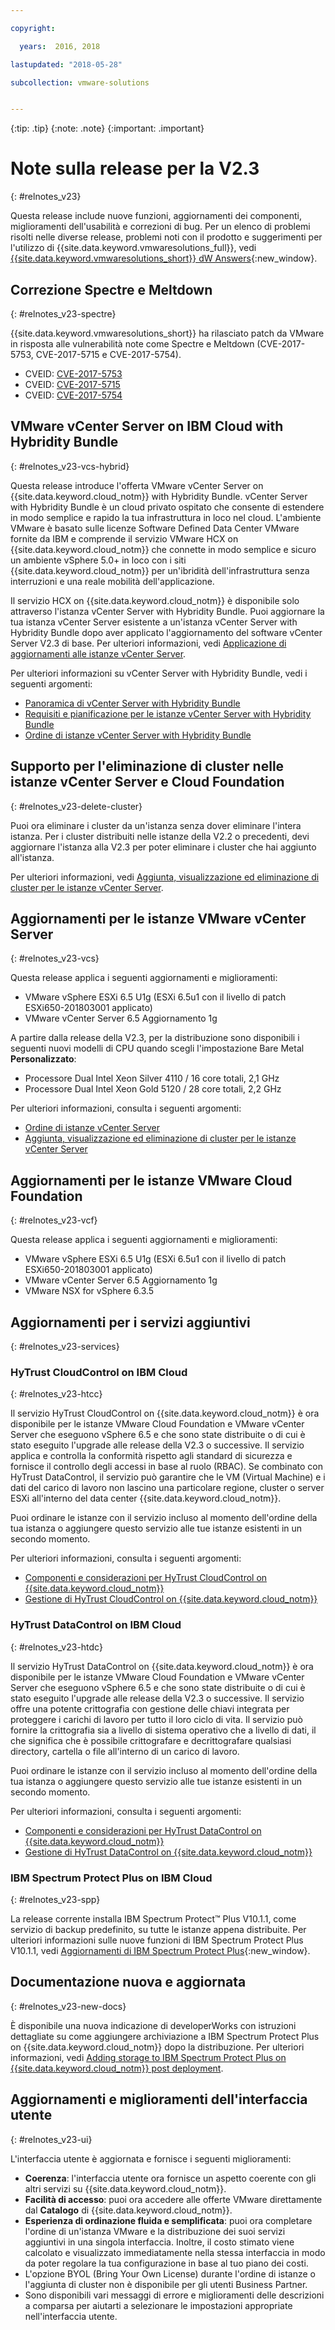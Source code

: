 ```yaml
---

copyright:

  years:  2016, 2018

lastupdated: "2018-05-28"

subcollection: vmware-solutions


---
```


{:tip: .tip}
{:note: .note}
{:important: .important}

# Note sulla release per la V2.3
{: #relnotes_v23}

Questa release include nuove funzioni, aggiornamenti dei componenti, miglioramenti dell'usabilità e correzioni di bug. Per un elenco di problemi risolti nelle diverse release, problemi noti con il prodotto e suggerimenti per l'utilizzo di {{site.data.keyword.vmwaresolutions_full}}, vedi [{{site.data.keyword.vmwaresolutions_short}} dW Answers](https://developer.ibm.com/answers/topics/cloudvmw/){:new_window}.

## Correzione Spectre e Meltdown
{: #relnotes_v23-spectre}

{{site.data.keyword.vmwaresolutions_short}} ha rilasciato patch da VMware in risposta alle vulnerabilità note come Spectre e Meltdown (CVE-2017-5753, CVE-2017-5715 e CVE-2017-5754).

* CVEID: [CVE-2017-5753](http://cve.mitre.org/cgi-bin/cvename.cgi?name=CVE-2017-5753)
* CVEID: [CVE-2017-5715](http://cve.mitre.org/cgi-bin/cvename.cgi?name=CVE-2017-5715)
* CVEID: [CVE-2017-5754](http://cve.mitre.org/cgi-bin/cvename.cgi?name=CVE-2017-5754)

## VMware vCenter Server on IBM Cloud with Hybridity Bundle
{: #relnotes_v23-vcs-hybrid}

Questa release introduce l'offerta VMware vCenter Server on {{site.data.keyword.cloud_notm}} with Hybridity Bundle. vCenter Server with Hybridity Bundle è un cloud privato ospitato che consente di estendere in modo semplice e rapido la tua infrastruttura in loco nel cloud. L'ambiente VMware è basato sulle licenze Software Defined Data Center VMware fornite da IBM e comprende il servizio VMware HCX on {{site.data.keyword.cloud_notm}} che connette in modo semplice e sicuro un ambiente vSphere 5.0+ in loco con i siti {{site.data.keyword.cloud_notm}} per un'ibridità dell'infrastruttura senza interruzioni e una reale mobilità dell'applicazione.

Il servizio HCX on {{site.data.keyword.cloud_notm}} è disponibile solo attraverso l'istanza vCenter Server with Hybridity Bundle. Puoi aggiornare la tua istanza vCenter Server esistente a un'istanza vCenter Server with Hybridity Bundle dopo aver applicato l'aggiornamento del software vCenter Server V2.3 di base. Per ulteriori informazioni, vedi [Applicazione di aggiornamenti alle istanze vCenter Server](/docs/services/vmwaresolutions/vcenter?topic=vmware-solutions-vc_applyingupdates).

Per ulteriori informazioni su vCenter Server with Hybridity Bundle, vedi i seguenti argomenti:

* [Panoramica di vCenter Server with Hybridity Bundle](/docs/services/vmwaresolutions/vcenter?topic=vmware-solutions-vc_hybrid_overview)
* [Requisiti e pianificazione per le istanze vCenter Server with Hybridity Bundle](/docs/services/vmwaresolutions/vcenter?topic=vmware-solutions-vc_hybrid_planning)
* [Ordine di istanze vCenter Server with Hybridity Bundle](/docs/services/vmwaresolutions/vcenter?topic=vmware-solutions-vc_hybrid_orderinginstance)

## Supporto per l'eliminazione di cluster nelle istanze vCenter Server e Cloud Foundation
{: #relnotes_v23-delete-cluster}

Puoi ora eliminare i cluster da un'istanza senza dover eliminare l'intera istanza. Per i cluster distribuiti nelle istanze della V2.2 o precedenti, devi aggiornare l'istanza alla V2.3 per poter eliminare i cluster che hai aggiunto all'istanza.

Per ulteriori informazioni, vedi [Aggiunta, visualizzazione ed eliminazione di cluster per le istanze vCenter Server](/docs/services/vmwaresolutions?topic=vmware-solutions-vc_addingviewingclusters#vc_addingviewingclusters).

## Aggiornamenti per le istanze VMware vCenter Server
{: #relnotes_v23-vcs}

Questa release applica i seguenti aggiornamenti e miglioramenti:
*	VMware vSphere ESXi 6.5 U1g (ESXi 6.5u1 con il livello di patch ESXi650-201803001 applicato)
*	VMware vCenter Server 6.5 Aggiornamento 1g

A partire dalla release della V2.3, per la distribuzione sono disponibili i seguenti nuovi modelli di CPU quando scegli l'impostazione Bare Metal **Personalizzato**:
* Processore Dual Intel Xeon Silver 4110 / 16 core totali, 2,1 GHz
* Processore Dual Intel Xeon Gold 5120 / 28 core totali, 2,2 GHz

Per ulteriori informazioni, consulta i seguenti argomenti:

* [Ordine di istanze vCenter Server](/docs/services/vmwaresolutions/vcenter?topic=vmware-solutions-vc_orderinginstance)
* [Aggiunta, visualizzazione ed eliminazione di cluster per le istanze vCenter Server](/docs/services/vmwaresolutions?topic=vmware-solutions-vc_addingviewingclusters#vc_addingviewingclusters)

## Aggiornamenti per le istanze VMware Cloud Foundation
{: #relnotes_v23-vcf}

Questa release applica i seguenti aggiornamenti e miglioramenti:
*	VMware vSphere ESXi 6.5 U1g (ESXi 6.5u1 con il livello di patch ESXi650-201803001 applicato)
*	VMware vCenter Server 6.5 Aggiornamento 1g
*	VMware NSX for vSphere 6.3.5

## Aggiornamenti per i servizi aggiuntivi
{: #relnotes_v23-services}

### HyTrust CloudControl on IBM Cloud
{: #relnotes_v23-htcc}

Il servizio HyTrust CloudControl on {{site.data.keyword.cloud_notm}} è ora disponibile per le istanze VMware Cloud Foundation e VMware vCenter Server che eseguono vSphere 6.5 e che sono state distribuite o di cui è stato eseguito l'upgrade alle release della V2.3 o successive. Il servizio applica e controlla la conformità rispetto agli standard di sicurezza e fornisce il controllo degli accessi in base al ruolo (RBAC). Se combinato con HyTrust DataControl, il servizio può garantire che le VM (Virtual Machine) e i dati del carico di lavoro non lascino una particolare regione, cluster o server ESXi all'interno del data center {{site.data.keyword.cloud_notm}}.

Puoi ordinare le istanze con il servizio incluso al momento dell'ordine della tua istanza o aggiungere questo servizio alle tue istanze esistenti in un secondo momento.

Per ulteriori informazioni, consulta i seguenti argomenti:
* [Componenti e considerazioni per HyTrust CloudControl on {{site.data.keyword.cloud_notm}}](/docs/services/vmwaresolutions/services?topic=vmware-solutions-htcc_considerations)
* [Gestione di HyTrust CloudControl on {{site.data.keyword.cloud_notm}}](/docs/services/vmwaresolutions/services?topic=vmware-solutions-managinghtcc)

### HyTrust DataControl on IBM Cloud
{: #relnotes_v23-htdc}

Il servizio HyTrust DataControl on {{site.data.keyword.cloud_notm}} è ora disponibile per le istanze VMware Cloud Foundation e VMware vCenter Server che eseguono vSphere 6.5 e che sono state distribuite o di cui è stato eseguito l'upgrade alle release della V2.3 o successive. Il servizio offre una potente crittografia con gestione delle chiavi integrata per proteggere i carichi di lavoro per tutto il loro ciclo di vita. Il servizio può fornire la crittografia sia a livello di sistema operativo che a livello di dati, il che significa che è possibile crittografare e decrittografare qualsiasi directory, cartella o file all'interno di un carico di lavoro.

Puoi ordinare le istanze con il servizio incluso al momento dell'ordine della tua istanza o aggiungere questo servizio alle tue istanze esistenti in un secondo momento.

Per ulteriori informazioni, consulta i seguenti argomenti:
* [Componenti e considerazioni per HyTrust DataControl on {{site.data.keyword.cloud_notm}}](/docs/services/vmwaresolutions/services?topic=vmware-solutions-htdc_considerations)
* [Gestione di HyTrust DataControl on {{site.data.keyword.cloud_notm}}](/docs/services/vmwaresolutions/services?topic=vmware-solutions-managinghtdc)

### IBM Spectrum Protect Plus on IBM Cloud
{: #relnotes_v23-spp}

La release corrente installa IBM Spectrum Protect&trade; Plus V10.1.1, come servizio di backup predefinito, su tutte le istanze appena distribuite. Per ulteriori informazioni sulle nuove funzioni di IBM Spectrum Protect Plus V10.1.1, vedi [Aggiornamenti di IBM Spectrum Protect Plus](https://www.ibm.com/support/knowledgecenter/en/SSNQFQ_10.1.1/spp/r_techchg_spp.html){:new_window}.

## Documentazione nuova e aggiornata
{: #relnotes_v23-new-docs}

È disponibile una nuova indicazione di developerWorks con istruzioni dettagliate su come aggiungere archiviazione a IBM Spectrum Protect Plus on {{site.data.keyword.cloud_notm}} dopo la distribuzione. Per ulteriori informazioni, vedi [Adding storage to IBM Spectrum Protect Plus on {{site.data.keyword.cloud_notm}} post deployment](https://developer.ibm.com/recipes/tutorials/how-to-increase-vsnap-storage-for-ibm-spectrum-protect-plus-on-ibm-cloud-post-deployment/).

## Aggiornamenti e miglioramenti dell'interfaccia utente
{: #relnotes_v23-ui}

L'interfaccia utente è aggiornata e fornisce i seguenti miglioramenti:
* **Coerenza**: l'interfaccia utente ora fornisce un aspetto coerente con gli altri servizi su {{site.data.keyword.cloud_notm}}.
* **Facilità di accesso**: puoi ora accedere alle offerte VMware direttamente dal **Catalogo** di {{site.data.keyword.cloud_notm}}.
* **Esperienza di ordinazione fluida e semplificata**: puoi ora completare l'ordine di un'istanza VMware e la distribuzione dei suoi servizi aggiuntivi in una singola interfaccia. Inoltre, il costo stimato viene calcolato e visualizzato immediatamente nella stessa interfaccia in modo da poter regolare la tua configurazione in base al tuo piano dei costi.
* L'opzione BYOL (Bring Your Own License) durante l'ordine di istanze o l'aggiunta di cluster non è disponibile per gli utenti Business Partner.
* Sono disponibili vari messaggi di errore e miglioramenti delle descrizioni a comparsa per aiutarti a selezionare le impostazioni appropriate nell'interfaccia utente.
